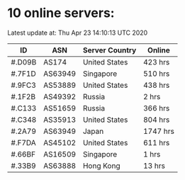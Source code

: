 # 10 online servers:

Latest update at: Thu Apr 23 14:10:13 UTC 2020

| ID | ASN | Server Country | Online |
| -- | --- | -------------- | ------ |
| #.D09B | AS174 | United States | 423 hrs |
| #.7F1D | AS63949 | Singapore | 510 hrs |
| #.9FC3 | AS53889 | United States | 438 hrs |
| #.1F2B | AS49392 | Russia | 2 hrs |
| #.C133 | AS51659 | Russia | 366 hrs |
| #.C348 | AS35913 | United States | 804 hrs |
| #.2A79 | AS63949 | Japan | 1747 hrs |
| #.F7DA | AS45102 | United States | 611 hrs |
| #.66BF | AS16509 | Singapore | 1 hrs |
| #.33B9 | AS63888 | Hong Kong | 13 hrs |


